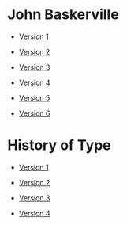 John Baskerville
================

- [Version 1](https://cathaindemelas.github.io/john_baskerville/baskerville.html)

- [Version 2](https://cathaindemelas.github.io/john_baskerville/baskerville2.html)

- [Version 3](https://cathaindemelas.github.io/john_baskerville/baskerville3.html)

- [Version 4](https://cathaindemelas.github.io/john_baskerville/baskerville4.html)

- [Version 5](https://cathaindemelas.github.io/john_baskerville/baskerville5.html)

- [Version 6](https://cathaindemelas.github.io/john_baskerville/baskerville6.html)



History of Type
===============

- [Version 1](https://cathaindemelas.github.io/john_baskerville/type-history.html)

- [Version 2](https://cathaindemelas.github.io/john_baskerville/type-history2.html)

- [Version 3](https://cathaindemelas.github.io/john_baskerville/type-history3.html)

- [Version 4](https://cathaindemelas.github.io/john_baskerville/type-history4.html)







